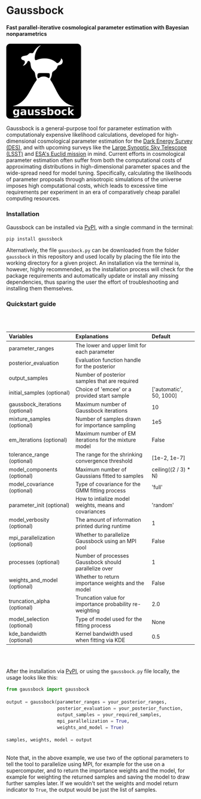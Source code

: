 # Gaussbock

#### Fast parallel-iterative cosmological parameter estimation with Bayesian nonparametrics

<img src="/logo.png" alt="logo" width="200px"/>

Gaussbock is a general-purpose tool for parameter estimation with computationaly expensive likelihood calculations, developed for high-dimensional cosmological parameter estimation for the [Dark Energy Survey (DES)](https://www.darkenergysurvey.org/), and with upcoming surveys like the [Large Synoptic Sky Telescope (LSST)](https://www.lsst.org/) and [ESA's Euclid mission](http://sci.esa.int/euclid/) in mind. Current efforts in cosmological parameter estimation often suffer from both the computational costs of approximating distributions in high-dimensional parameter spaces and the wide-spread need for model tuning. Specifically, calculating the likelihoods of parameter proposals through anisotropic simulations of the universe imposes high computational costs, which leads to excessive time requirements per experiment in an era of comparatively cheap parallel computing resources.

### Installation

Gaussbock can be installed via [PyPI](https://pypi.org), with a single command in the terminal:

```
pip install gaussbock
```

Alternatively, the file `gaussbock.py` can be downloaded from the folder `gaussbock` in this repository and used locally by placing the file into the working directory for a given project. An installation via the terminal is, however, highly recommended, as the installation process will check for the package requirements and automatically update or install any missing dependencies, thus sparing the user the effort of troubleshooting and installing them themselves.

### Quickstart guide


<br></br>

| Variables                        | Explanations                                              | Default                  |
|:---------------------------------|:----------------------------------------------------------|:-------------------------|
| parameter_ranges                 | The lower and upper limit for each parameter              |                          |
| posterior_evaluation             | Evaluation function handle for the posterior              |                          |
| output_samples                   | Number of posterior samples that are required             |                          |
| initial_samples (optional)       | Choice of 'emcee' or a provided start sample              | ['automatic', 50, 1000]  |
| gaussbock_iterations (optional)  | Maximum number of Gaussbock iterations                    | 10                       |
| mixture_samples (optional)       | Number of samples drawn for importance sampling           | 1e5                      |
| em_iterations (optional)         | Maximum number of EM iterations for the mixture model     | False                    |
| tolerance_range (optional)       | The range for the shrinking convergence threshold         | [1e-2, 1e-7]             |
| model_components (optional)      | Maximum number of Gaussians fitted to samples             | ceiling((2 / 3) * N)            |
| model_covariance (optional)      | Type of covariance for the GMM fitting process            | 'full'                   |
| parameter_init (optional)        | How to intialize model weights, means and covariances     | 'random'                 |
| model_verbosity (optional)       | The amount of information printed during runtime          | 1                        |
| mpi_parallelization (optional)   | Whether to parallelize Gaussbock using an MPI pool        | False                    |
| processes (optional)             | Number of processes Gaussbock should parallelize over     | 1                        |
| weights_and_model (optional)     | Whether to return importance weights and the model        | False                    |
| truncation_alpha (optional)      | Truncation value for importance probability re-weighting  | 2.0                      |
| model_selection (optional)       | Type of model used for the fitting process                | None                     |
| kde_bandwidth (optional)         | Kernel bandwidth used when fitting via KDE                | 0.5                      |

<br></br>

After the installation via [PyPI](https://pypi.org), or using the `gaussbock.py` file locally, the usage looks like this:

```python
from gaussbock import gaussbock

output = gaussbock(parameter_ranges = your_posterior_ranges,
                   posterior_evaluation = your_posterior_function,
                   output_samples = your_required_samples,
                   mpi_parallelization = True,
                   weights_and_model = True)

samples, weights, model = output
                   
```

Note that, in the above example, we use two of the optional parameters to tell the tool to parallelize using MPI, for example for the use on a supercomputer, and to return the importance weights and the model, for example for weighting the returned samples and saving the model to draw further samples later. If we wouldn't set the weights and model return indicator to `True`, the output would be just the list of samples.
